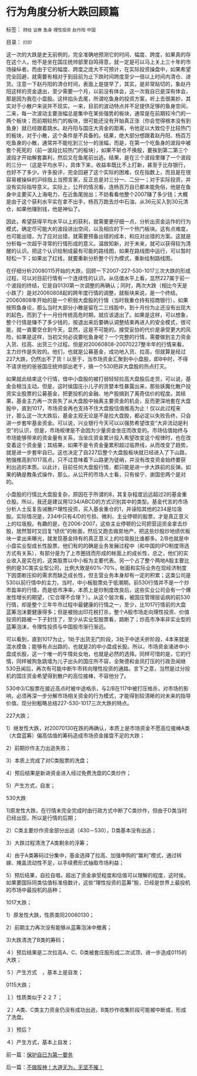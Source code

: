 # 行为角度分析大跌回顾篇

标签： `财经` `证券` `鱼身` `理性投资` `赵丹阳` `中国` 

目录： `打印`

这一次的大跌是史无前例的，完全准确地预测它的时间、幅度、跨度，如果真的存在这个人，他不是坐在国庄统帅部里自鸣得意，就一定是可以马上关上三十年的市场操纵者。而由于它的幅度、跨度之庞大不可预计，在实际投资操盘中，如果希望完全回避，就需要有相对于到目前为止下跌时间跨度至少一倍以上时间内清仓、进货。注意一下赵丹阳的清仓时间，表面上是提早了，其实，是非常贴切的，象赵丹阳这样的资金退出，至少需要一个月，以前没有体会，这一次我自已是深有体会，那是因为我在小盘股。这样掐头去尾，所谓吃鱼身的投资方案，听上去很美妙，其实对于小散户来说并不现实。一来，目前的波动特点并不足提供足够的鱼身空间，二来，每一次波动主要涨幅总是集中在某些强势的板块，通常是在前期较冷门的一两个板块；而前期较热门的板块，很可能还没有开始真正涨（你会觉得根本没有到鱼身）就已经跟着跳水。赵丹阳与国庄大资金的距离，令他足以大致位于比较热门的板块，对于小散，这个条件是不具备的。结果，绝大部分想跟着赵丹阳、杨百万吃鱼身的小散，通常并不能吃到三分一的涨幅，而是，在第一个吃鱼身的波段中被套个死死的（前一波段比较热门的板块），如果不斩仓不换股，要挨到第二第三个波段才开始解套赢利，然后又在鱼尾前出逃。结果，是在三个波段里赚了一个波段的三分一（这是平均水平），具体下来，收益率既比不上打新，甚至于比存银行，也好不了多少。许多股评，完全回避了这个实际的困难，仅在指数上，而且是在很容易被操纵的沪综指上当预言家，反正总是对三分一、二分一；对于实际投资，并没有实际指导意义。实际上，公开的情况看，连杨百万自已都未能免俗，他是在鱼身中主要买入上海电力，在近鱼尾抛出；不妨看看他整个2007赚了多少钱；大概是由于这个获利水平实在拿不出手，杨百万跑去炒中石油，从36元买入到30元清仓，如果他赚到钱，他是神仙了。



因此，希望获得平均水平以上的获利，就需要更仔细一点，分析出资金运作的行为模式，确定尽可能大的波段进出空间，以及相应的下一个热门板块。这有点难度，也可能出错，为了应对出错，就需要预备出错的成本，和应对出错的方案。这就是分析每一次超乎寻常的行情形成的意义。温故知新，对于未来，就可以获得较为清醒的认识。把这个认识绘制成最有可能的路线图，如果在路线图中运行，可以暂时轻松一下；如果出了红线，就要重新分析整个行为模式，重新绘制路线图。



在仔细分析20080115开始的大跌，回顾一下2007-227-530-1017三次大跌的形成过程，可以对目前行情有一个连续性的认识。从估值水平上看，显然227属于前一个波段的终结，它是自0130第一次调整的再确认；同时，两次大跌（相比今天是小跌了）是对20060808起的跨年度行情的调整，就板块来说，是一个终结。20060808年开始的是一个积弱大盘股的行情（当时我重仓持有招商银行），如果按照鱼身论，那么当时大部分小散是留在二三线股中，到十月份为止还没有出现大的起色，而到了十一月份传统高危时期，就应该退出了。如果是这样，可以想象，整个行情是赚不了多少钱的，按退出来后要确认调整结束再进入的安全模式，很可能，就一直要空仓到今天，显然，这是不可能的。接受妥协的代价是承受更大的风险，如果是这样，当初又何必说要吃鱼身呢？一个完整的行情，需要做到主力资金入货、拉高、出货三个过程。但是对20060808-20070227整半年的行情来看，主力炒作是失败的。他们，也就是公募基金，成功地入货、拉高，但就算是经过227大跌，仍然出不了货！以至于，当市场资金汇聚到中小盘股，即8中时，不得不请求他的爸爸国庄统帅部出老千，搞一个530把非大盘股的热点打灭。



如果就此结束这个行情，借中小盘股的被打弱轻轻拉高大盘股后走货，可以说，基金会相当主动。但是，这时侯国庄小儿子的贪婪本性暴露出来，那些妖魔化散户投资实业股票的公募基金，把更投机的金融、地产股搞到了离奇估价的程度。其结果，基金主力再一次丧失了从大盘股中抽离主要资金的机会，反而更深地套在大盘股中，直到1017，市场资金再也支持不住大盘股估值推高为止！仅以此过程来计，那么这一次大跌后，基金主观无论是不是拉大盘股，都必定以失败告终，只会进一步套牢基金资金。可以说，兴业银行今天可以以强势希望改变“大非流动是利空”的认识，但是，市场规律是不会因为少量资金坐庄而改变的。市场估值始终与市场能够带来的资金量有关系，当坐庄资金累计投入希望改变这个规律时，也在改变着这个资金量；其结果，如果不是令资金量累积超过临界线，从而改变了趋势，就是进一步套牢自已。这也决定了自227后整个大盘股板块就已经进入了下山路，勉强推高到1017高点，只不过意味着下山路更为徒峭，并没有改变资金始终要获利出逃的本质。以此计，目前任何大盘股行情，都只能是进一步大跌前的反弹。如果的确是教条式操作，那么，从公开的市场人士看，只有侯宁、谢国忠两个是对的。



小盘股的行情比大盘股复杂，原因在于所谓的8，其复杂程度远远超过2的基金重仓股。所以，我还是建议用1234/ABCD的方式识别其中的类型。基金代言的市场分析人士反复告诫散户理性投资，买入基金重仓的1，并诬陷其他的234是垃圾股。实际情况是，234中只有4/D的亏损、微利、主业停顿的股票，才是真正意义上的垃圾股。有趣的是，在2006-2007，这些主业停顿的公司把营运资金拿去炒股，居然暂时又回复“绩优”的帐面，然后又跑去做房地产，把这些炒股炒地绩优板块一拿出来曝光，就发现基金持有的真正意义上的垃圾股比谁都多。2/B也就是中小盘实业型成长性股票，他们有的的确是业务发展过程中（和中国的IPO制度筛选方式有关系），有部分是为了上市圈钱而形成的帐面上的成长性，总之，他们的实业收入是实在的，这类股票以中小板为主要代表。另一个占了整个两地A股主要比例的是3C类实业型公司，比例大致是60%-70%，帐面和实际业务在现经济制度下因垄断压抑的需求而缺乏成长性，但主营业务本身却有一定的积累；这类公司是530以前行情中的主力，当时，中小板股票处于低潮期。前530行情并不是一个炒市盈率的行情，而是低市净率，本质上是炒制度改良后，这些实业公司会有一个爆发性增长的期望，（它合理不合理？）。从这个层次看，被国庄管理层诟病的前530行情，却是整个三年牛市过程中最健康的行情之一，至少，比1017行情前的大盘蓝筹泡沫要健康得多；但是被抛出印花税打杀，整个A股市场走向理性投资、价值投资的路被一下子封住了，至少从实业型股票看，路断了；炒高市净率非实业型的蓝筹泡沫，令理性投资与中国股市渐行渐远。



可以看到，直到1017为止，1处于出货无门阶段，3处于中途夭折阶段，4本来就是混水摸鱼；能够有点出路的，也就是2的中小盘成长股。所以，市场资金涌进中小盘成长股，这一个唯一的牛情处女地，也就是必然的选择。同样可惜的是，它的行情，同样被狗急跳墙为儿子出头的国庄所不容，全聚德和金凤打压的行政丑闻继530丑闻后，再次有可能中断牛市转向理性投资的通路。言下之意，当然是过分投机的国庄资金希望得到散户的高位接棒，不容他分了。



530中3/C股票在接近高点时被中途格杀，与2/B在117中被打压格杀，对市场的影响，必须再深一步分解市场相关资金的行为模式，才能得到较清晰的对未来的指导价值。现分别粗略总结227-530-1017三次大跌的特点。



227大跌；

1）继发性大跌，对20070130在跌的再确认，本质上是市场资金不愿高位接棒A类（大盘蓝筹）偏高估值的筹码造成市场资金接盘不足的大跌；

2）前期炒作主力出逃失败；

3）本质上完成了对C类股票的洗盘；

4）预后结果是新进资金进入经过免费洗盘的C类炒作；

5）产生方式，自发；



530大跌

1)原发性大跌，在行情未完全完成时由行政方式中断了C类炒作，但由于D类当时已经出现，所以是行情的后期；

2）C类主要炒作资金部分出逃（430－530），D类基本没有出逃；

3）大跌过程清洗了A类剩余的浮筹；

4）由于A类筹码过分集中，基金选择了拉高、加强申购的“赢利”模式，通过转嫁、掩盖流动性不足，以手续费形式抽取市场利益；

5）预后结果，自拉自唱，超出了资金承受程度和估值可以理解的程度，这时侯，如果要国际同类估值标准倍数计，这些“理性投资的蓝筹”股，已经是世界上最投机的市场中最投机的品种；



1017大跌；

1）原发性大跌，性质类同20060130；

2）前期主力再次没有能够从蓝筹泡沫中撤离；

3)大跌清洗了B类的筹码；

４）预后结果是二次拉高A、C、D类被套庄股形成二次试顶，进一步造成0115的大跌；

５）产生方式　，基本上是自发；



0115大跌；

１）性质类似于２２７；

２）A类、C类主力资金仍没有成功出逃，B类炒作收集阶段可能被中断或，形成了洗盘。

３）预后？

４）产生方式，基本上自发；



前一篇：[保护自已为第一要务](../../../2008/2/4/保护自已为第一要务.md)

后一篇：[不做股神！大道无为，无坚不摧！](../../../2008/2/5/不做股神！大道无为，无坚不摧！.md)